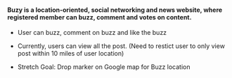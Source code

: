 #### Buzy is a location-oriented, social networking and news website, where registered member can buzz, comment and votes on content.


- User can buzz, comment on buzz and like the buzz

- Currently, users can view all the post. (Need to restict user to only view post within 10 miles of user location)

- Stretch Goal: Drop marker on Google map for Buzz location